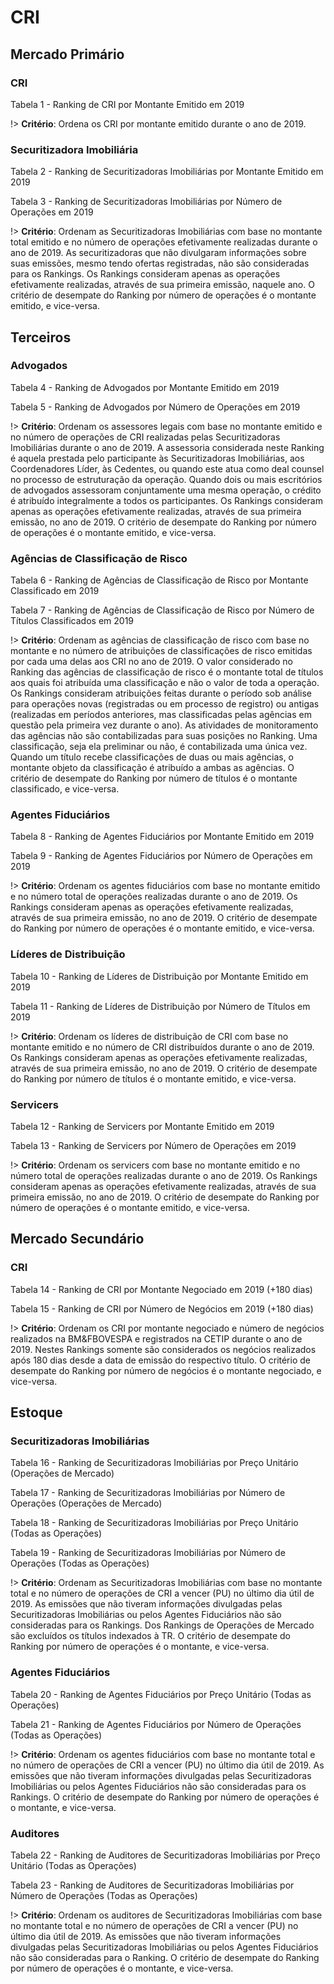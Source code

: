 # CRI

## Mercado Primário 

### CRI 

Tabela 1 - Ranking de CRI por Montante Emitido em 2019 

!> **Critério**: Ordena os CRI por montante emitido durante o ano de 2019. 

### Securitizadora Imobiliária 

Tabela 2 - Ranking de Securitizadoras Imobiliárias por Montante Emitido em 2019 

Tabela 3 - Ranking de Securitizadoras Imobiliárias por Número de Operações em 2019 

!> **Critério**: Ordenam as Securitizadoras Imobiliárias com base no montante total emitido e no número de operações efetivamente realizadas durante o ano de 2019. As securitizadoras que não divulgaram informações sobre suas emissões, mesmo tendo ofertas registradas, não são consideradas para os Rankings. Os Rankings consideram apenas as operações efetivamente realizadas, através de sua primeira emissão, naquele ano. O critério de desempate do Ranking por número de operações é o montante emitido, e vice-versa. 

## Terceiros 

### Advogados 

Tabela 4 - Ranking de Advogados por Montante Emitido em 2019 

Tabela 5 - Ranking de Advogados por Número de Operações em 2019 

!> **Critério**: Ordenam os assessores legais com base no montante emitido e no número de operações de CRI realizadas pelas Securitizadoras Imobiliárias durante o ano de 2019. A assessoria considerada neste Ranking é aquela prestada pelo participante às Securitizadoras Imobiliárias, aos Coordenadores Líder, às Cedentes, ou quando este atua como deal counsel no processo de estruturação da operação. Quando dois ou mais escritórios de advogados assessoram conjuntamente uma mesma operação, o crédito é atribuído integralmente a todos os participantes. Os Rankings consideram apenas as operações efetivamente realizadas, através de sua primeira emissão, no ano de 2019. O critério de desempate do Ranking por número de operações é o montante emitido, e vice-versa. 

### Agências de Classificação de Risco 

Tabela 6 - Ranking de Agências de Classificação de Risco por Montante Classificado em 2019 

Tabela 7 - Ranking de Agências de Classificação de Risco por Número de Títulos Classificados em 2019 

!> **Critério**: Ordenam as agências de classificação de risco com base no montante e no número de atribuições de classificações de risco emitidas por cada uma delas aos CRI no ano de 2019. O valor considerado no Ranking das agências de classificação de risco é o montante total de títulos aos quais foi atribuída uma classificação e não o valor de toda a operação. Os Rankings consideram atribuições feitas durante o período sob análise para operações novas (registradas ou em processo de registro) ou antigas (realizadas em períodos anteriores, mas classificadas pelas agências em questão pela primeira vez durante o ano). As atividades de monitoramento das agências não são contabilizadas para suas posições no Ranking. Uma classificação, seja ela preliminar ou não, é contabilizada uma única vez. Quando um título recebe classificações de duas ou mais agências, o montante objeto da classificação é atribuído a ambas as agências. O critério de desempate do Ranking por número de títulos é o montante classificado, e vice-versa. 

### Agentes Fiduciários 

Tabela 8 - Ranking de Agentes Fiduciários por Montante Emitido em 2019 

Tabela 9 - Ranking de Agentes Fiduciários por Número de Operações em 2019 

!> **Critério**: Ordenam os agentes fiduciários com base no montante emitido e no número total de operações realizadas durante o ano de 2019. Os Rankings consideram apenas as operações efetivamente realizadas, através de sua primeira emissão, no ano de 2019. O critério de desempate do Ranking por número de operações é o montante emitido, e vice-versa. 

### Líderes de Distribuição 

Tabela 10 - Ranking de Líderes de Distribuição por Montante Emitido em 2019 

Tabela 11 - Ranking de Líderes de Distribuição por Número de Títulos em 2019 

!> **Critério**: Ordenam os líderes de distribuição de CRI com base no montante emitido e no número de CRI distribuídos durante o ano de 2019. Os Rankings consideram apenas as operações efetivamente realizadas, através de sua primeira emissão, no ano de 2019. O critério de desempate do Ranking por número de títulos é o montante emitido, e vice-versa. 

### Servicers 

Tabela 12 - Ranking de Servicers por Montante Emitido em 2019 

Tabela 13 - Ranking de Servicers por Número de Operações em 2019 

 !> **Critério**: Ordenam os servicers com base no montante emitido e no número total de operações realizadas durante o ano de 2019. Os Rankings consideram apenas as operações efetivamente realizadas, através de sua primeira emissão, no ano de 2019. O critério de desempate do Ranking por número de operações é o montante emitido, e vice-versa. 

## Mercado Secundário 

### CRI 

Tabela 14 - Ranking de CRI por Montante Negociado em 2019 (+180 dias) 

Tabela 15 - Ranking de CRI por Número de Negócios em 2019 (+180 dias) 

!> **Critério**: Ordenam os CRI por montante negociado e número de negócios realizados na BM&FBOVESPA e registrados na CETIP durante o ano de 2019. Nestes Rankings somente são considerados os negócios realizados após 180 dias desde a data de emissão do respectivo título. O critério de desempate do Ranking por número de negócios é o montante negociado, e vice-versa. 

## Estoque  

### Securitizadoras Imobiliárias 

Tabela 16 - Ranking de Securitizadoras Imobiliárias por Preço Unitário (Operações de Mercado) 

Tabela 17 - Ranking de Securitizadoras Imobiliárias por Número de Operações (Operações de Mercado) 

Tabela 18 - Ranking de Securitizadoras Imobiliárias por Preço Unitário (Todas as Operações) 

Tabela 19 - Ranking de Securitizadoras Imobiliárias por Número de Operações (Todas as Operações) 

!> **Critério**: Ordenam as Securitizadoras Imobiliárias com base no montante total e no número de operações de CRI a vencer (PU) no último dia útil de 2019. As emissões que não tiveram informações divulgadas pelas Securitizadoras Imobiliárias ou pelos Agentes Fiduciários não são consideradas para os Rankings. Dos Rankings de Operações de Mercado são excluídos os títulos indexados à TR. O critério de desempate do Ranking por número de operações é o montante, e vice-versa. 

### Agentes Fiduciários 

Tabela 20 - Ranking de Agentes Fiduciários por Preço Unitário (Todas as Operações) 

Tabela 21 - Ranking de Agentes Fiduciários por Número de Operações (Todas as Operações) 

!> **Critério**: Ordenam os agentes fiduciários com base no montante total e no número de operações de CRI a vencer (PU) no último dia útil de 2019. As emissões que não tiveram informações divulgadas pelas Securitizadoras Imobiliárias ou pelos Agentes Fiduciários não são consideradas para os Rankings. O critério de desempate do Ranking por número de operações é o montante, e vice-versa. 

### Auditores 

Tabela 22 - Ranking de Auditores de Securitizadoras Imobiliárias por Preço Unitário (Todas as Operações) 

Tabela 23 - Ranking de Auditores de Securitizadoras Imobiliárias por Número de Operações (Todas as Operações) 

!> **Critério**: Ordenam os auditores de Securitizadoras Imobiliárias com base no montante total e no número de operações de CRI a vencer (PU) no último dia útil de 2019. As emissões que não tiveram informações divulgadas pelas Securitizadoras Imobiliárias ou pelos Agentes Fiduciários não são consideradas para o Ranking. O critério de desempate do Ranking por número de operações é o montante, e vice-versa. 